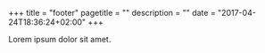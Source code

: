 +++
title = "footer"
pagetitle = ""
description = ""
date = "2017-04-24T18:36:24+02:00"
+++

Lorem ipsum dolor sit amet.
